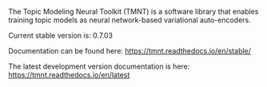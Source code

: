 The Topic Modeling Neural Toolkit (TMNT) is a software library that enables training
topic models as neural network-based variational auto-encoders.

Current stable version is: 0.7.03

Documentation can be found here: https://tmnt.readthedocs.io/en/stable/

The latest development version documentation is here: https://tmnt.readthedocs.io/en/latest

